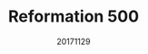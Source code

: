 ---
title: "Reformation 500"
layout: default
venue: "St Margaret's, Westminster"
details: false
description: "A concert commemorating the 500th anniversary of the Reformation with music from the Protestant tradition."
date: 20171129
composers:
---